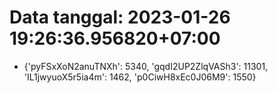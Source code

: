 # Data tanggal: 2023-01-26 19:26:36.956820+07:00

* {'pyFSxXoN2anuTNXh': 5340, 'gqdI2UP2ZlqVASh3': 11301, 'IL1jwyuoX5r5ia4m': 1462, 'p0CiwH8xEc0J06M9': 1550}
